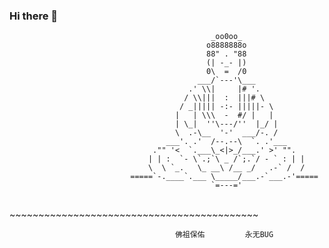 ### Hi there 👋




                                                 _oo0oo_
                                                o8888888o
                                                88" . "88
                                                (| -_- |)
                                                0\  =  /0
                                              ___/`---'\___
                                            .' \\|     |# '.
                                           / \\|||  :  |||# \
                                          / _||||| -:- |||||- \
                                         |   | \\\  -  #/ |   |
                                         | \_|  ''\---/''  |_/ |
                                         \  .-\__  '-'  ___/-. /
                                       ___'. .'  /--.--\  `. .'___
                                    ."" '<  `.___\_<|>_/___.' >' "".
                                   | | :  `- \`.;`\ _ /`;.`/ - ` : | |
                                   \  \ `_.   \_ __\ /__ _/   .-` /  /
                               =====`-.____`.___ \_____/___.-`___.-'=====
                                                 `=---='


​                          
                               ~~~~~~~~~~~~~~~~~~~~~~~~~~~~~~~~~~~~~~~~~~~
                          
                                         佛祖保佑         永无BUG


<!--
**Admol/admol** is a ✨ _special_ ✨ repository because its `README.md` (this file) appears on your GitHub profile.

Here are some ideas to get you started:

- 🔭 I’m currently working on ...
- 🌱 I’m currently learning ...
- 👯 I’m looking to collaborate on ...
- 🤔 I’m looking for help with ...
- 💬 Ask me about ...
- 📫 How to reach me: ...
- 😄 Pronouns: ...
- ⚡ Fun fact: ...
-->
